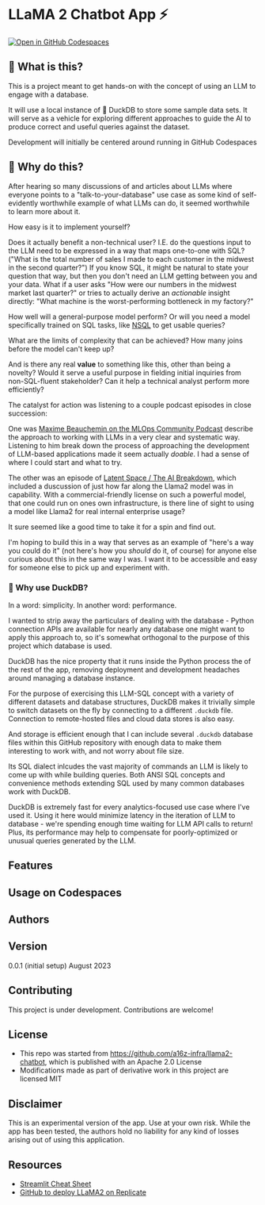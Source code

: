 # LLaMA 2 Chatbot App ⚡

[![Open in GitHub Codespaces](https://github.com/codespaces/badge.svg)](https://codespaces.new/gregwdata/quack_to_my_data?quickstart=1)

## 🤔 What is this?

This is a project meant to get hands-on with the concept of using an LLM to engage with a database.

It will use a local instance of 🦆 DuckDB to store some sample data sets. It will serve as a vehicle for exploring different approaches to guide the AI to produce correct and useful queries against the dataset.

Development will initially be centered around running in GitHub Codespaces

## 🤨 Why do this?

After hearing so many discussions of and articles about LLMs where everyone points to a "talk-to-your-database" use case as some kind of self-evidently worthwhile example of what LLMs can do, it seemed worthwhile to learn more about it. 

How easy is it to implement yourself?

Does it actually benefit a non-technical user? I.E. do the questions input to the LLM need to be expressed in a way that maps one-to-one with SQL? ("What is the total number of sales I made to each customer in the midwest in the second quarter?") If you know SQL, it might be natural to state your question that way, but then you don't need an LLM getting between you and your data. What if a user asks "How were our numbers in the midwest market last quarter?" or tries to actually derive an *actionable* insight directly: "What machine is the worst-performing bottleneck in my factory?"

How well will a general-purpose model perform? Or will you need a model specifically trained on SQL tasks, like [NSQL](https://github.com/NumbersStationAI/NSQL) to get usable queries?

What are the limits of complexity that can be achieved? How many joins before the model can't keep up?

And is there any real **value** to something like this, other than being a novelty? Would it serve a useful purpose in fielding initial inquiries from non-SQL-fluent stakeholder? Can it help a technical analyst perform more efficiently?

The catalyst for action was listening to a couple podcast episodes in close succession: 

One was [Maxime Beauchemin on the MLOps Community Podcast](https://home.mlops.community/home/videos/treating-prompt-engineering-more-like-code) describe the approach to working with LLMs in a very clear and systematic way. Listening to him break down the process of approaching the development of LLM-based applications made it seem actually *doable*. I had a sense of where I could start and what to try.

The other was an episode of [Latent Space / The AI Breakdown](https://www.latent.space/p/breakdown), which included a duscussion of just how far along the Llama2 model was in capability. With a commercial-friendly license on such a powerful model, that one could run on ones own infrastructure, is there line of sight to using a model like Llama2 for real internal enterprise usage?

It sure seemed like a good time to take it for a spin and find out.

I'm hoping to build this in a way that serves as an example of "here's a way you could do it" (not here's how you *should* do it, of course) for anyone else curious about this in the same way I was. I want it to be accessible and easy for someone else to pick up and experiment with.

### 🦆 Why use DuckDB?

In a word: simplicity. In another word: performance.

I wanted to strip away the particulars of dealing with the database - Python connection APIs are available for nearly any database one might want to apply this approach to, so it's somewhat orthogonal to the purpose of this project which database is used.

DuckDB has the nice property that it runs inside the Python process the of the rest of the app, removing deployment and development headaches around managing a database instance.

For the purpose of exercising this LLM-SQL concept with a variety of different datasets and database structures, DuckDB makes it trivially simple to switch datasets on the fly by connecting to a different `.duckdb` file. Connection to remote-hosted files and cloud data stores is also easy.

And storage is efficient enough that I can include several `.duckdb` database files within this GitHub repository with enough data to make them interesting to work with, and not worry about file size.

Its SQL dialect inlcudes the vast majority of commands an LLM is likely to come up with while building queries. Both ANSI SQL concepts and convenience methods extending SQL used by many common databases work with DuckDB.

DuckDB is extremely fast for every analytics-focused use case where I've used it. Using it here would minimize latency in the iteration of LLM to database - we're spending enough time waiting for LLM API calls to return! Plus, its performance may help to compensate for poorly-optimized or unusual queries generated by the LLM.

## Features

## Usage on Codespaces


## Authors

## Version

0.0.1 (initial setup) August 2023

## Contributing

This project is under development. Contributions are welcome!

## License

- This repo was started from https://github.com/a16z-infra/llama2-chatbot, which is published with an Apache 2.0 License
- Modifications made as part of derivative work in this project are licensed MIT

## Disclaimer

This is an experimental version of the app. Use at your own risk. While the app has been tested, the authors hold no liability for any kind of losses arising out of using this application. 

## Resources

- [Streamlit Cheat Sheet](https://docs.streamlit.io/library/cheatsheet)
- [GitHub to deploy LLaMA2 on Replicate](https://github.com/a16z-infra/cog-llama-template)
